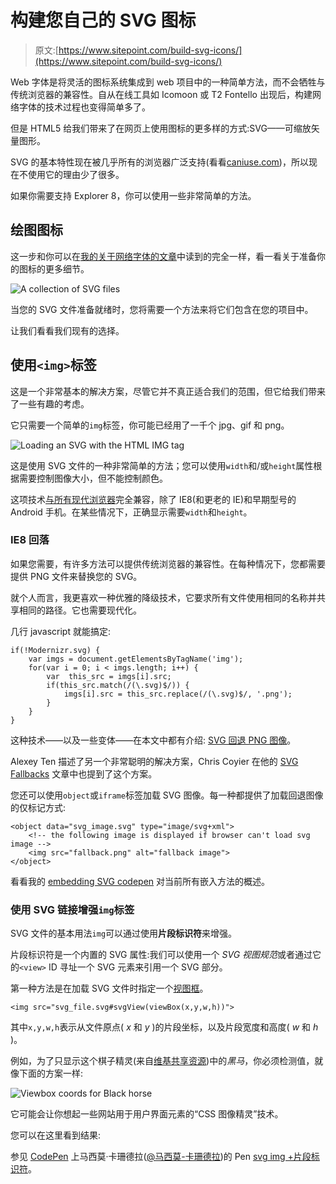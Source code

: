 # 构建您自己的 SVG 图标

> 原文:[https://www.sitepoint.com/build-svg-icons/](https://www.sitepoint.com/build-svg-icons/)

Web 字体是将灵活的图标系统集成到 web 项目中的一种简单方法，而不会牺牲与传统浏览器的兼容性。自从在线工具如 Icomoon 或 T2 Fontello 出现后，构建网络字体的技术过程也变得简单多了。

但是 HTML5 给我们带来了在网页上使用图标的更多样的方式:SVG——可缩放矢量图形。

SVG 的基本特性现在被几乎所有的浏览器广泛支持(看看[caniuse.com](https://caniuse.com/#search=svg))，所以现在不使用它的理由少了很多。

如果你需要支持 Explorer 8，你可以使用一些非常简单的方法。

## 绘图图标

这一步和你可以在[我的关于网络字体的文章](https://www.sitepoint.com/create-an-icon-font-illustrator-icomoon/)中读到的完全一样，看一看关于准备你的图标的更多细节。

![A collection of SVG files](../Images/5a46eafe13ec33d703ad0e8f91818af7.png)

当您的 SVG 文件准备就绪时，您将需要一个方法来将它们包含在您的项目中。

让我们看看我们现有的选择。

## 使用`<img>`标签

这是一个非常基本的解决方案，尽管它并不真正适合我们的范围，但它给我们带来了一些有趣的考虑。

它只需要一个简单的`img`标签，你可能已经用了一千个 jpg、gif 和 png。

![Loading an SVG with the HTML IMG tag](../Images/385eb7d4fc1c2995c1cdca6ae9d2b6e3.png)

这是使用 SVG 文件的一种非常简单的方法；您可以使用`width`和/或`height`属性根据需要控制图像大小，但不能控制颜色。

这项技术[与所有现代浏览器](https://caniuse.com/#feat=svg-img)完全兼容，除了 IE8(和更老的 IE)和早期型号的 Android 手机。在某些情况下，正确显示需要`width`和`height`。

### IE8 回落

如果您需要，有许多方法可以提供传统浏览器的兼容性。在每种情况下，您都需要提供 PNG 文件来替换您的 SVG。

就个人而言，我更喜欢一种优雅的降级技术，它要求所有文件使用相同的名称并共享相同的路径。它也需要现代化。

几行 javascript 就能搞定:

```
if(!Modernizr.svg) {
	var imgs = document.getElementsByTagName('img');
	for(var i = 0; i < imgs.length; i++) {
		var  this_src = imgs[i].src;	
		if(this_src.match(/(\.svg)$/)) {
			imgs[i].src = this_src.replace(/(\.svg)$/, '.png');
		}
	}
}
```

这种技术——以及一些变体——在本文中都有介绍: [SVG 回退 PNG 图像](https://callmenick.com/2014/04/02/svg-fallback-with-png/)。

Alexey Ten 描述了另一个非常聪明的解决方案，Chris Coyier 在他的 [SVG Fallbacks](https://css-tricks.com/svg-fallbacks/) 文章中也提到了这个方案。

您还可以使用`object`或`iframe`标签加载 SVG 图像。每一种都提供了加载回退图像的仅标记方式:

```
<object data="svg_image.svg" type="image/svg+xml">
	<!-- the following image is displayed if browser can't load svg image -->
	<img src="fallback.png" alt="fallback image">
</object>
```

看看我的 [embedding SVG codepen](https://codepen.io/massimo-cassandro/pen/raWYRw) 对当前所有嵌入方法的概述。

### 使用 SVG 链接增强`img`标签

SVG 文件的基本用法`img`可以通过使用**片段标识符**来增强。

片段标识符是一个内置的 SVG 属性:我们可以使用一个 *SVG 视图规范*或者通过它的`<view>` ID 寻址一个 SVG 元素来引用一个 SVG 部分。

第一种方法是在加载 SVG 文件时指定一个[视图框](https://www.w3.org/TR/SVG/coords.html#ViewBoxAttribute)。

```
<img src="svg_file.svg#svgView(viewBox(x,y,w,h))">
```

其中`x,y,w,h`表示从文件原点( *x* 和 *y* )的片段坐标，以及片段宽度和高度( *w* 和 *h* )。

例如，为了只显示这个棋子精灵(来自[维基共享资源](https://commons.wikimedia.org/wiki/File:Chess_Pieces_Sprite.svg))中的*黑马*，你必须检测值，就像下面的方案一样:

![Viewbox coords for Black horse](../Images/5336d9b3bdb4b560d457cddcaa2319b6.png)

它可能会让你想起一些网站用于用户界面元素的“CSS 图像精灵”技术。

您可以在这里看到结果:

参见 [CodePen](https://codepen.io) 上马西莫·卡珊德拉([@马西莫-卡珊德拉](https://codepen.io/massimo-cassandro))的 Pen [svg img +片段标识符](https://codepen.io/massimo-cassandro/pen/OPbzRV/)。